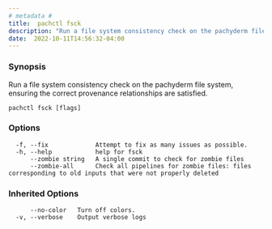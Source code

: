 ```yaml
---
# metadata # 
title:  pachctl fsck
description: "Run a file system consistency check on the pachyderm file system, ensuring the correct provenance relationships are satisfied."
date:  2022-10-11T14:56:32-04:00
---
```


### Synopsis

Run a file system consistency check on the pachyderm file system, ensuring the correct provenance relationships are satisfied.

```
pachctl fsck [flags]
```

### Options

```
  -f, --fix             Attempt to fix as many issues as possible.
  -h, --help            help for fsck
      --zombie string   A single commit to check for zombie files
      --zombie-all      Check all pipelines for zombie files: files corresponding to old inputs that were not properly deleted
```

### Inherited Options

```
      --no-color   Turn off colors.
  -v, --verbose    Output verbose logs
```

